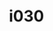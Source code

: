 ---
title: i030
text: When working, are you
options:
  a: 
    text: Driven to complete tasks promptly 
    dimension: J
  b:
    text: Willing to keep options open for new information
    dimension: P
---